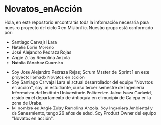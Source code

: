 # Novatos_enAcción
Hola, en este repositorio encontrarás toda la información necesaria para nuestro proyecto del ciclo 3 en MisiónTic.
Nuestro grupo está conformado por:
* Santiago Carvajal Lara  
* Natalia Doria Moreno   
* José Alejandro Pedraza Rojas  
* Angie Zulay Remolina Anzola 
* Natalia Sánchez Guarnizo



- Soy Jose Alejandro Pedraza Rojas; Scrum Master del Sprint 1 en este proyecto llamado Novatos en acción
- Soy Santiago Carvajal Lara el actual desarrollador del equipo "Novatos en accion", soy un estudiante, curso tercer semestre de Ingenieria Informatica del Instituto Universitario Politecnico Jaime Isaza Cadavid, resido en el departamento de Antioquia en el mucipio de Carepa en la zona de Uraba.
- Mi nombre es Angie Zulay Remolina Anzola. Soy Ingeniera Ambiental y de Saneamiento, tengo 26 años de edad. Soy Product Owner del equipo "Novatos en acción".

